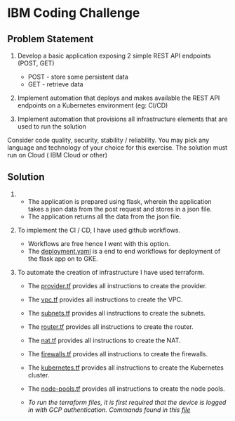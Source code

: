# IBM Coding Challenge

## Problem Statement
1. Develop a basic application exposing 2 simple REST API endpoints (POST, GET)
    - POST - store some persistent data
    - GET - retrieve data

2. Implement automation that deploys and makes available the REST API endpoints on a Kubernetes environment (eg: CI/CD)

3. Implement automation that provisions all infrastructure elements that are used to run the solution

Consider code quality, security, stability / reliability.
You may pick any language and technology of your choice for this exercise.
The solution must run on Cloud ( IBM Cloud or other)

## Solution
1. 
    - The application is prepared using flask, wherein the application takes a json data from the post request and stores in a json file. 
    - The application returns all the data from the json file. 

2. To implement the CI / CD, I have used github workflows.
    - Workflows are free hence I went with this option. 
    - The [deployment.yaml](.github/workflows/deployment.yaml) is a end to end workflows for deployment of the flask app on to GKE. 

3. To automate the creation of infrastructure I have used terraform. 
    - The [provider.tf](./terraform/1-provider.tf) provides all instructions to create the provider.
    - The [vpc.tf](./terraform/2-vpc.tf) provides all instructions to create the VPC.
    - The [subnets.tf](./terraform/3-subnets.tf) provides all instructions to create the subnets.
    - The [router.tf](./terraform/4-router.tf) provides all instructions to create the router.
    - The [nat.tf](./terraform/5-nat.tf) provides all instructions to create the NAT.
    - The [firewalls.tf](./terraform/6-firewall.tf) provides all instructions to create the firewalls.
    - The [kubernetes.tf](./terraform/7-kubernetes.tf) provides all instructions to create the Kubernetes cluster.
    - The [node-pools.tf](./terraform/8-node-pools.tf) provides all instructions to create the node pools.

    - *To run the terraform files, it is first required that the device is logged in with GCP authentication. Commands found in this [file](./cmd.sh)*
